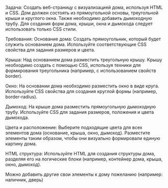 Задача: Создать веб-страницу с визуализацией дома, используя HTML и CSS. Дом должен состоять из прямоугольной основы, треугольной крыши и круглого окна. Также необходимо добавить дымоходную трубу. Для создания форм дома, крыши, окна и дымохода следует использовать только CSS стили.

Требования:
Основание дома: Создать прямоугольник, который будет служить основанием дома. Используйте соответствующие CSS свойства для задания размеров и цвета.

Крыша: Над основанием дома разместить треугольную крышу. Крышу необходимо создать с помощью CSS, используя техники для формирования треугольника (например, с использованием свойств border).

Окно: На основании дома необходимо разместить окно в виде круга. Используйте CSS свойства для создания круглой формы (например, border-radius).

Дымоход: На крыше дома разместить прямоугольную дымоходную трубу. Используйте CSS для задания размеров, положения и цвета дымохода.

Цвета и расположение: Выберите подходящие цвета для всех элементов дома (основание, крыша, окно, дымоход). Разместите элементы таким образом, чтобы они визуально формировали единую картину дома.

HTML структура: Используйте HTML для создания структуры дома, разделяя его на логические блоки (например, контейнер дома, крыша, окно, дымоход).

Можно добавить другие свои элементы к дому пожеланию (например: наличник, дверь)
